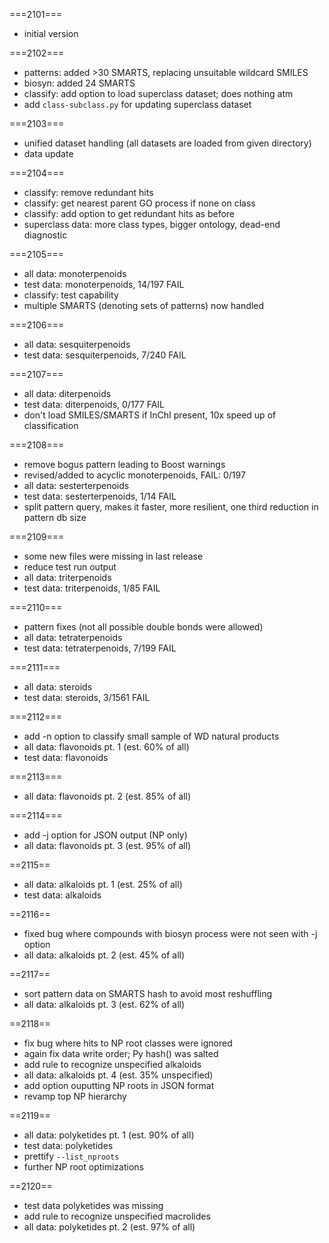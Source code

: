 ===2101===
* initial version

===2102===
* patterns: added >30 SMARTS, replacing unsuitable wildcard SMILES
* biosyn: added 24 SMARTS
* classify: add option to load superclass dataset; does nothing atm
* add `class-subclass.py` for updating superclass dataset

===2103===
* unified dataset handling (all datasets are loaded from given directory)
* data update

===2104===
* classify: remove redundant hits
* classify: get nearest parent GO process if none on class
* classify: add option to get redundant hits as before
* superclass data: more class types, bigger ontology, dead-end diagnostic

===2105===
* all data: monoterpenoids
* test data: monoterpenoids, 14/197 FAIL
* classify: test capability
* multiple SMARTS (denoting sets of patterns) now handled

===2106===
* all data: sesquiterpenoids
* test data: sesquiterpenoids, 7/240 FAIL

===2107===
* all data: diterpenoids
* test data: diterpenoids, 0/177 FAIL
* don't load SMILES/SMARTS if InChI present, 10x speed up of classification

===2108===
* remove bogus pattern leading to Boost warnings
* revised/added to acyclic monoterpenoids, FAIL: 0/197
* all data: sesterterpenoids
* test data: sesterterpenoids, 1/14 FAIL
* split pattern query, makes it faster, more resilient, one third reduction in pattern db size

===2109===
* some new files were missing in last release
* reduce test run output
* all data: triterpenoids
* test data: triterpenoids, 1/85 FAIL

===2110===
* pattern fixes (not all possible double bonds were allowed)
* all data: tetraterpenoids
* test data: tetraterpenoids, 7/199 FAIL

===2111===
* all data: steroids
* test data: steroids, 3/1561 FAIL

===2112===
* add -n option to classify small sample of WD natural products
* all data: flavonoids pt. 1 (est. 60% of all)
* test data: flavonoids

===2113===
* all data: flavonoids pt. 2 (est. 85% of all)

===2114===
* add -j option for JSON output (NP only)
* all data: flavonoids pt. 3 (est. 95% of all)

==2115==
* all data: alkaloids pt. 1 (est. 25% of all)
* test data: alkaloids

==2116==
* fixed bug where compounds with biosyn process were not seen with -j option
* all data: alkaloids pt. 2 (est. 45% of all)

==2117==
* sort pattern data on SMARTS hash to avoid most reshuffling
* all data: alkaloids pt. 3 (est. 62% of all)

==2118==
* fix bug where hits to NP root classes were ignored
* again fix data write order; Py hash() was salted
* add rule to recognize unspecified alkaloids
* all data: alkaloids pt. 4 (est. 35% unspecified)
* add option ouputting NP roots in JSON format
* revamp top NP hierarchy

==2119==
* all data: polyketides pt. 1 (est. 90% of all)
* test data: polyketides
* prettify `--list_nproots`
* further NP root optimizations

==2120==
* test data polyketides was missing
* add rule to recognize unspecified macrolides
* all data: polyketides pt. 2 (est. 97% of all)



